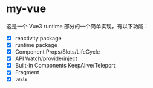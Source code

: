 # my-vue

这是一个 Vue3 runtime 部分的一个简单实现，有以下功能：

+ [x] reactivity package
+ [x] runtime package
+ [x] Component Props/Slots/LifeCycle
+ [x] API Watch/provide/inject
+ [x] Built-in Components KeepAlive/Teleport
+ [x] Fragment
+ [x] tests
